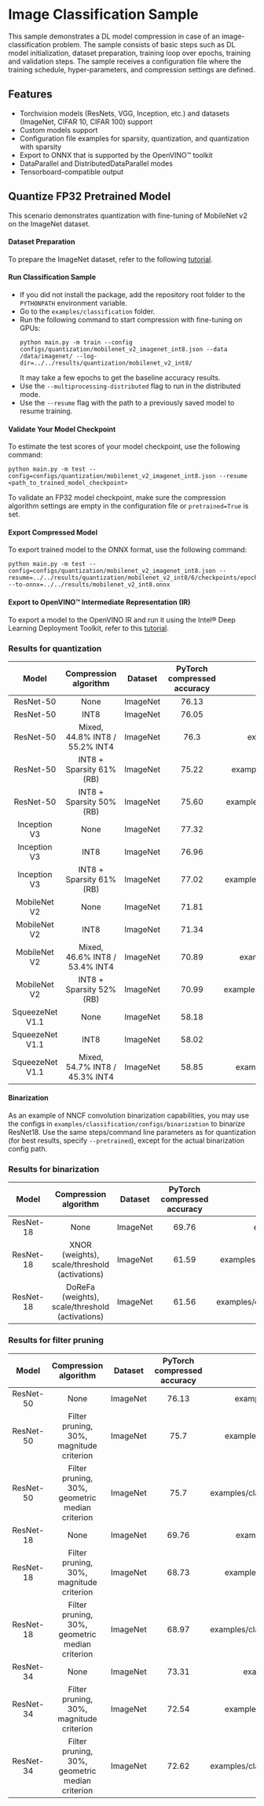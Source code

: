 # Image Classification Sample

This sample demonstrates a DL model compression in case of an image-classification problem. The sample consists of basic steps such as DL model initialization, dataset preparation, training loop over epochs, training and validation steps. The sample receives a configuration file where the training schedule, hyper-parameters, and compression settings are defined.

## Features

- Torchvision models (ResNets, VGG, Inception, etc.) and datasets (ImageNet, CIFAR 10, CIFAR 100) support
- Custom models support
- Configuration file examples for sparsity, quantization, and quantization with sparsity
- Export to ONNX that is supported by the OpenVINO™ toolkit
- DataParallel and DistributedDataParallel modes
- Tensorboard-compatible output

## Quantize FP32 Pretrained Model

This scenario demonstrates quantization with fine-tuning of MobileNet v2 on the ImageNet dataset.

#### Dataset Preparation

To prepare the ImageNet dataset, refer to the following [tutorial](https://github.com/pytorch/examples/tree/master/imagenet).

#### Run Classification Sample

- If you did not install the package, add the repository root folder to the `PYTHONPATH` environment variable.
- Go to the `examples/classification` folder.
- Run the following command to start compression with fine-tuning on GPUs:
    ```
    python main.py -m train --config configs/quantization/mobilenet_v2_imagenet_int8.json --data /data/imagenet/ --log-dir=../../results/quantization/mobilenet_v2_int8/
    ```
    It may take a few epochs to get the baseline accuracy results.
- Use the `--multiprocessing-distributed` flag to run in the distributed mode.
- Use the `--resume` flag with the path to a previously saved model to resume training.

#### Validate Your Model Checkpoint

To estimate the test scores of your model checkpoint, use the following command:
```
python main.py -m test --config=configs/quantization/mobilenet_v2_imagenet_int8.json --resume <path_to_trained_model_checkpoint>
```
To validate an FP32 model checkpoint, make sure the compression algorithm settings are empty in the configuration file or `pretrained=True` is set.

#### Export Compressed Model

To export trained model to the ONNX format, use the following command:
```
python main.py -m test --config=configs/quantization/mobilenet_v2_imagenet_int8.json --resume=../../results/quantization/mobilenet_v2_int8/6/checkpoints/epoch_1.pth --to-onnx=../../results/mobilenet_v2_int8.onnx
```

#### Export to OpenVINO™ Intermediate Representation (IR)

To export a model to the OpenVINO IR and run it using the Intel® Deep Learning Deployment Toolkit, refer to this [tutorial](https://software.intel.com/en-us/openvino-toolkit).

### Results for quantization

|Model|Compression algorithm|Dataset|PyTorch compressed accuracy|Config path|PyTorch checkpoint|
| :---: | :---: | :---: | :---: | :---: | :---: |
|ResNet-50|None|ImageNet|76.13|examples/classification/configs/quantization/resnet50_imagenet.json|-|
|ResNet-50|INT8|ImageNet|76.05|examples/classification/configs/quantization/resnet50_imagenet_int8.json|[Link](https://download.01.org/opencv/openvino_training_extensions/models/nncf/resnet50_imagenet_int8.pth)|
|ResNet-50|Mixed, 44.8% INT8 / 55.2% INT4|ImageNet|76.3|examples/classification/configs/quantization/resnet50_imagenet_mixed_int_hawq.json|[Link](https://download.01.org/opencv/openvino_training_extensions/models/nncf/resnet50_imagenet_int4_int8.pth)|
|ResNet-50|INT8 + Sparsity 61% (RB)|ImageNet|75.22|examples/classification/configs/sparsity_quantization/resnet50_imagenet_rb_sparsity_int8.json|[Link](https://download.01.org/opencv/openvino_training_extensions/models/nncf/resnet50_imagenet_rb_sparsity_int8.pth)|
|ResNet-50|INT8 + Sparsity 50% (RB)|ImageNet|75.60|examples/classification/configs/sparsity_quantization/resnet50_imagenet_rb_sparsity50_int8.json|[Link](https://download.01.org/opencv/openvino_training_extensions/models/nncf/resnet50_imagenet_rb_sparsity50_int8.pth)|
|Inception V3|None|ImageNet|77.32|examples/classification/configs/quantization/inception_v3_imagenet.json|-|
|Inception V3|INT8|ImageNet|76.96|examples/classification/configs/quantization/inception_v3_imagenet_int8.json|[Link](https://download.01.org/opencv/openvino_training_extensions/models/nncf/inception_v3_imagenet_int8.pth)|
|Inception V3|INT8 + Sparsity 61% (RB)|ImageNet|77.02|examples/classification/configs/sparsity_quantization/inception_v3_imagenet_rb_sparsity_int8.json|[Link](https://download.01.org/opencv/openvino_training_extensions/models/nncf/inception_v3_imagenet_rb_sparsity_int8.pth)|
|MobileNet V2|None|ImageNet|71.81|examples/classification/configs/quantization/mobilenet_v2_imagenet.json|[Link](https://download.01.org/opencv/openvino_training_extensions/models/nncf/mobilenet_v2_imagenet.pth)|
|MobileNet V2|INT8|ImageNet|71.34|examples/classification/configs/quantization/mobilenet_v2_imagenet_int8.json|[Link](https://download.01.org/opencv/openvino_training_extensions/models/nncf/mobilenet_v2_imagenet_int8.pth)|
|MobileNet V2|Mixed, 46.6% INT8 / 53.4% INT4|ImageNet|70.89|examples/classification/configs/quantization/mobilenet_v2_imagenet_mixed_int_hawq.json|[Link](https://download.01.org/opencv/openvino_training_extensions/models/nncf/mobilenet_v2_imagenet_int4_int8.pth)|
|MobileNet V2|INT8 + Sparsity 52% (RB)|ImageNet|70.99|examples/classification/configs/sparsity_quantization/mobilenet_v2_imagenet_rb_sparsity_int8.json|[Link](https://download.01.org/opencv/openvino_training_extensions/models/nncf/mobilenet_v2_imagenet_rb_sparsity_int8.pth)|
|SqueezeNet V1.1|None|ImageNet|58.18|examples/classification/configs/quantization/squeezenet1_1_imagenet.json|-|
|SqueezeNet V1.1|INT8|ImageNet|58.02|examples/classification/configs/quantization/squeezenet1_1_imagenet_int8.json|[Link](https://download.01.org/opencv/openvino_training_extensions/models/nncf/squeezenet1_1_imagenet_int8.pth)|
|SqueezeNet V1.1|Mixed, 54.7% INT8 / 45.3% INT4|ImageNet|58.85|examples/classification/configs/quantization/squeezenet1_1_imagenet_mixed_int_hawq.json|[Link](https://download.01.org/opencv/openvino_training_extensions/models/nncf/squeezenet1_1_imagenet_int4_int8.pth)|


#### Binarization

As an example of NNCF convolution binarization capabilities, you may use the configs in `examples/classification/configs/binarization` to binarize ResNet18. Use the same steps/command line parameters as for quantization (for best results, specify `--pretrained`), except for the actual binarization config path.

### Results for binarization
|Model|Compression algorithm|Dataset|PyTorch compressed accuracy|Config path|PyTorch Checkpoint|
| :---: | :---: | :---: | :---: | :---: | :---: |
|ResNet-18|None|ImageNet|69.76|examples/classification/configs/binarization/resnet18_imagenet.json|-|
|ResNet-18|XNOR (weights), scale/threshold (activations)|ImageNet|61.59|examples/classification/configs/binarization/resnet18_imagenet_binarization_xnor.json|[Link](https://download.01.org/opencv/openvino_training_extensions/models/nncf/resnet18_imagenet_binarization_xnor.pth)|
|ResNet-18|DoReFa (weights), scale/threshold (activations)|ImageNet|61.56|examples/classification/configs/binarization/resnet18_imagenet_binarization_dorefa.json|[Link](https://download.01.org/opencv/openvino_training_extensions/models/nncf/resnet18_imagenet_binarization_dorefa.pth)|


### Results for filter pruning
|Model|Compression algorithm|Dataset|PyTorch compressed accuracy|Config path|PyTorch Checkpoint|
| :---: | :---: | :---: | :---: | :---: | :---: |
|ResNet-50|None|ImageNet|76.13|examples/classification/configs/quantization/resnet50_imagenet.json|-|
|ResNet-50|Filter pruning, 30%, magnitude criterion|ImageNet|75.7|examples/classification/configs/pruning/resnet50_pruning_magnitude.json|[Link](https://download.01.org/opencv/openvino_training_extensions/models/nncf/resnet50_imagenet_filter_pruning_magnitude.pth)|
|ResNet-50|Filter pruning, 30%, geometric median criterion|ImageNet|75.7|examples/classification/configs/pruning/resnet50_pruning_geometric_median.json|[Link](https://download.01.org/opencv/openvino_training_extensions/models/nncf/resnet50_imagenet_filter_pruning_geomean.pth)|
|ResNet-18|None|ImageNet|69.76|examples/classification/configs/binarization/resnet18_imagenet.json|-|
|ResNet-18|Filter pruning, 30%, magnitude criterion|ImageNet|68.73|examples/classification/configs/pruning/resnet18_pruning_magnitude.json|[Link](https://download.01.org/opencv/openvino_training_extensions/models/nncf/resnet18_imagenet_filter_pruning_magnitude.pth)|
|ResNet-18|Filter pruning, 30%, geometric median criterion|ImageNet|68.97|examples/classification/configs/pruning/resnet18_pruning_geometric_median.json|[Link](https://download.01.org/opencv/openvino_training_extensions/models/nncf/resnet18_imagenet_filter_pruning_geomean.pth)|
|ResNet-34|None|ImageNet|73.31|examples/classification/configs/pruning/resnet34_imagenet.json|-|
|ResNet-34|Filter pruning, 30%, magnitude criterion|ImageNet|72.54|examples/classification/configs/pruning/resnet34_pruning_magnitude.json|[Link](https://download.01.org/opencv/openvino_training_extensions/models/nncf/resnet34_imagenet_filter_pruning_magnitude.pth)|
|ResNet-34|Filter pruning, 30%, geometric median criterion|ImageNet|72.62|examples/classification/configs/pruning/resnet34_pruning_geometric_median.json|[Link](https://download.01.org/opencv/openvino_training_extensions/models/nncf/resnet34_imagenet_filter_pruning_geomean.pth)|
